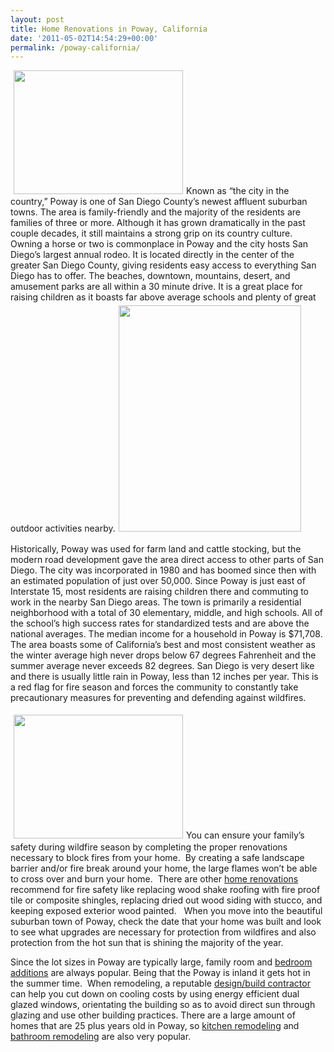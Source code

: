 ```yaml
---
layout: post
title: Home Renovations in Poway, California
date: '2011-05-02T14:54:29+00:00'
permalink: /poway-california/
---
```

<img class="alignleft" style="margin-right: 5px; margin-left: 5px;" src="http://www.murraylampert.com/images/gallery/kitch/brown.jpg" alt="" width="271" height="198" />Known as “the city in the country,” Poway is one of San Diego County’s newest affluent suburban towns. The area is family-friendly and the majority of the residents are families of three or more. Although it has grown dramatically in the past couple decades, it still maintains a strong grip on its country culture. Owning a horse or two is commonplace in Poway and the city hosts San Diego’s largest annual rodeo. It is located directly in the center of the greater San Diego County, giving residents easy access to everything San Diego has to offer. The beaches, downtown, mountains, desert, and amusement parks are all within a 30 minute drive. It is a great place for raising children as it boasts far above average schools and plenty of great outdoor activities nearby.<img class="alignright" style="margin: 5px;" src="http://www.murraylampert.com/images/gallery/ra/webb.jpg" alt="" width="292" height="362" />

Historically, Poway was used for farm land and cattle stocking, but the modern road development gave the area direct access to other parts of San Diego. The city was incorporated in 1980 and has boomed since then with an estimated population of just over 50,000. Since Poway is just east of Interstate 15, most residents are raising children there and commuting to work in the nearby San Diego areas. The town is primarily a residential neighborhood with a total of 30 elementary, middle, and high schools. All of the school’s high success rates for standardized tests and are above the national averages. The median income for a household in Poway is $71,708. The area boasts some of California’s best and most consistent weather as the winter average high never drops below 67 degrees Fahrenheit and the summer average never exceeds 82 degrees. San Diego is very desert like and there is usually little rain in Poway, less than 12 inches per year. This is a red flag for fire season and forces the community to constantly take precautionary measures for preventing and defending against wildfires.

<img class="alignleft" style="margin: 5px;" src="http://www.murraylampert.com/images/gallery/ra/webb2.jpg" alt="" width="271" height="198" />You can ensure your family’s safety during wildfire season by completing the proper renovations necessary to block fires from your home.  By creating a safe landscape barrier and/or fire break around your home, the large flames won’t be able to cross over and burn your home.  There are other <a href="http://www.murraylampert.com/remodel/">home renovations</a> recommend for fire safety like replacing wood shake roofing with fire proof tile or composite shingles, replacing dried out wood siding with stucco, and keeping exposed exterior wood painted.   When you move into the beautiful suburban town of Poway, check the date that your home was built and look to see what upgrades are necessary for protection from wildfires and also protection from the hot sun that is shining the majority of the year.

Since the lot sizes in Poway are typically large, family room and <a href="http://www.murraylampert.com/san-diego-room-additions/">bedroom additions</a> are always popular. Being that the Poway is inland it gets hot in the summer time.  When remodeling, a reputable <a href="http://www.murraylampert.com/san-diego-design-build-contractors/">design/build contractor</a> can help you cut down on cooling costs by using energy efficient dual glazed windows, orientating the building so as to avoid direct sun through glazing and use other building practices. There are a large amount of homes that are 25 plus years old in Poway, so <a href="http://www.murraylampert.com/san-diego-kitchen-remodeling-services/">kitchen remodeling</a> and <a href="http://www.murraylampert.com/san-diego-bathroom-remodeling-services/">bathroom remodeling</a> are also very popular.

&nbsp;
